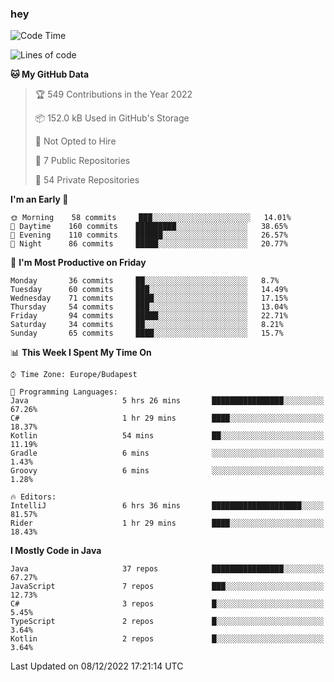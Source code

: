 ### hey

<!--START_SECTION:waka-->
![Code Time](http://img.shields.io/badge/Code%20Time-850%20hrs%2058%20mins-blue)

![Lines of code](https://img.shields.io/badge/From%20Hello%20World%20I%27ve%20Written-568%20Thousand%20lines%20of%20code-blue)

**🐱 My GitHub Data** 

> 🏆 549 Contributions in the Year 2022
 > 
> 📦 152.0 kB Used in GitHub's Storage 
 > 
> 🚫 Not Opted to Hire
 > 
> 📜 7 Public Repositories 
 > 
> 🔑 54 Private Repositories  
 > 
**I'm an Early 🐤** 

```text
🌞 Morning    58 commits     ███░░░░░░░░░░░░░░░░░░░░░░   14.01% 
🌆 Daytime    160 commits    █████████░░░░░░░░░░░░░░░░   38.65% 
🌃 Evening    110 commits    ██████░░░░░░░░░░░░░░░░░░░   26.57% 
🌙 Night      86 commits     █████░░░░░░░░░░░░░░░░░░░░   20.77%

```
📅 **I'm Most Productive on Friday** 

```text
Monday       36 commits     ██░░░░░░░░░░░░░░░░░░░░░░░   8.7% 
Tuesday      60 commits     ███░░░░░░░░░░░░░░░░░░░░░░   14.49% 
Wednesday    71 commits     ████░░░░░░░░░░░░░░░░░░░░░   17.15% 
Thursday     54 commits     ███░░░░░░░░░░░░░░░░░░░░░░   13.04% 
Friday       94 commits     █████░░░░░░░░░░░░░░░░░░░░   22.71% 
Saturday     34 commits     ██░░░░░░░░░░░░░░░░░░░░░░░   8.21% 
Sunday       65 commits     ████░░░░░░░░░░░░░░░░░░░░░   15.7%

```


📊 **This Week I Spent My Time On** 

```text
⌚︎ Time Zone: Europe/Budapest

💬 Programming Languages: 
Java                     5 hrs 26 mins       ████████████████░░░░░░░░░   67.26% 
C#                       1 hr 29 mins        ████░░░░░░░░░░░░░░░░░░░░░   18.37% 
Kotlin                   54 mins             ██░░░░░░░░░░░░░░░░░░░░░░░   11.19% 
Gradle                   6 mins              ░░░░░░░░░░░░░░░░░░░░░░░░░   1.43% 
Groovy                   6 mins              ░░░░░░░░░░░░░░░░░░░░░░░░░   1.28%

🔥 Editors: 
IntelliJ                 6 hrs 36 mins       ████████████████████░░░░░   81.57% 
Rider                    1 hr 29 mins        ████░░░░░░░░░░░░░░░░░░░░░   18.43%

```

**I Mostly Code in Java** 

```text
Java                     37 repos            ████████████████░░░░░░░░░   67.27% 
JavaScript               7 repos             ███░░░░░░░░░░░░░░░░░░░░░░   12.73% 
C#                       3 repos             █░░░░░░░░░░░░░░░░░░░░░░░░   5.45% 
TypeScript               2 repos             █░░░░░░░░░░░░░░░░░░░░░░░░   3.64% 
Kotlin                   2 repos             █░░░░░░░░░░░░░░░░░░░░░░░░   3.64%

```



 Last Updated on 08/12/2022 17:21:14 UTC
<!--END_SECTION:waka-->
